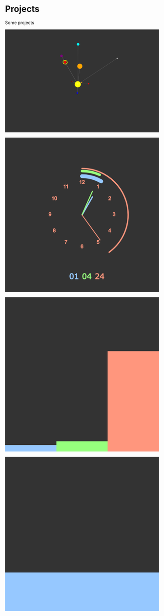 # Projects
Some projects

![Solar System](https://github.com/deep-mine/Projects/blob/master/solar_system.png)

![Normal Clock](https://github.com/deep-mine/Projects/blob/master/cl1.png)

![Bar clock](https://github.com/deep-mine/Projects/blob/master/cl2.png)

![Jug clock](https://github.com/deep-mine/Projects/blob/master/cl3.png)
